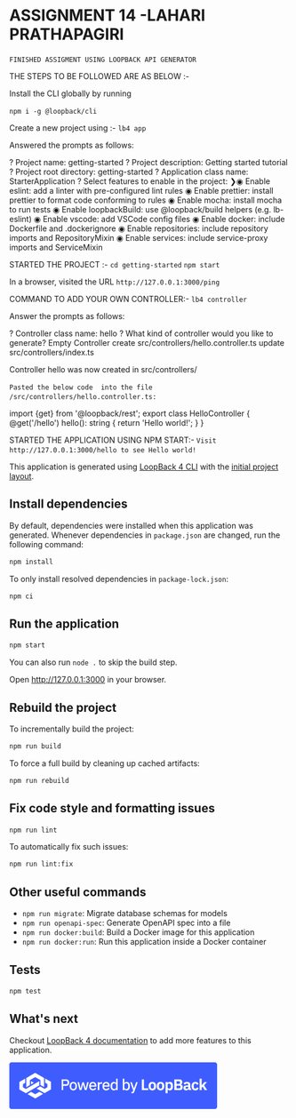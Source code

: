 # ASSIGNMENT 14 -LAHARI PRATHAPAGIRI

`FINISHED ASSIGMENT USING LOOPBACK API GENERATOR`

THE STEPS TO BE FOLLOWED ARE AS BELOW :-

Install the CLI globally by running

`npm i -g @loopback/cli`

Create a new project using :- `lb4 app`

Answered the prompts as follows:

? Project name: getting-started
? Project description: Getting started tutorial
? Project root directory: getting-started
? Application class name: StarterApplication
? Select features to enable in the project:
❯◉ Enable eslint: add a linter with pre-configured lint rules
◉ Enable prettier: install prettier to format code conforming to rules
◉ Enable mocha: install mocha to run tests
◉ Enable loopbackBuild: use @loopback/build helpers (e.g. lb-eslint)
◉ Enable vscode: add VSCode config files
◉ Enable docker: include Dockerfile and .dockerignore
◉ Enable repositories: include repository imports and RepositoryMixin
◉ Enable services: include service-proxy imports and ServiceMixin

STARTED THE PROJECT :-
`cd getting-started`
`npm start`

In a browser, visited the URL `http://127.0.0.1:3000/ping`

COMMAND TO ADD YOUR OWN CONTROLLER:-
`lb4 controller`

Answer the prompts as follows:

? Controller class name: hello
? What kind of controller would you like to generate? Empty Controller
create src/controllers/hello.controller.ts
update src/controllers/index.ts

Controller hello was now created in src/controllers/

`Pasted the below code  into the file /src/controllers/hello.controller.ts:`

import {get} from '@loopback/rest';
export class HelloController {
@get('/hello')
hello(): string {
return 'Hello world!';
}
}

STARTED THE APPLICATION USING NPM START:-
`Visit http://127.0.0.1:3000/hello to see Hello world!`

This application is generated using [LoopBack 4 CLI](https://loopback.io/doc/en/lb4/Command-line-interface.html) with the
[initial project layout](https://loopback.io/doc/en/lb4/Loopback-application-layout.html).

## Install dependencies

By default, dependencies were installed when this application was generated.
Whenever dependencies in `package.json` are changed, run the following command:

```sh
npm install
```

To only install resolved dependencies in `package-lock.json`:

```sh
npm ci
```

## Run the application

```sh
npm start
```

You can also run `node .` to skip the build step.

Open http://127.0.0.1:3000 in your browser.

## Rebuild the project

To incrementally build the project:

```sh
npm run build
```

To force a full build by cleaning up cached artifacts:

```sh
npm run rebuild
```

## Fix code style and formatting issues

```sh
npm run lint
```

To automatically fix such issues:

```sh
npm run lint:fix
```

## Other useful commands

- `npm run migrate`: Migrate database schemas for models
- `npm run openapi-spec`: Generate OpenAPI spec into a file
- `npm run docker:build`: Build a Docker image for this application
- `npm run docker:run`: Run this application inside a Docker container

## Tests

```sh
npm test
```

## What's next

Checkout [LoopBack 4 documentation](https://loopback.io/doc/en/lb4/) to
add more features to this application.

[![LoopBack](<https://github.com/loopbackio/loopback-next/raw/master/docs/site/imgs/branding/Powered-by-LoopBack-Badge-(blue)-@2x.png>)](http://loopback.io/)
